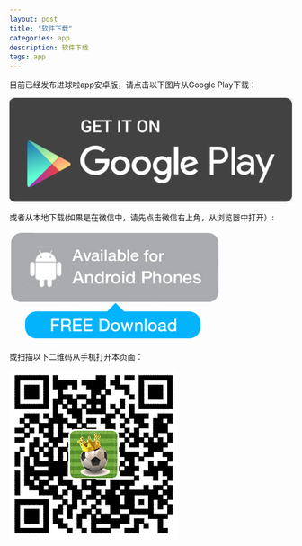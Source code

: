```yaml
---
layout: post
title: "软件下载"
categories: app
description: 软件下载
tags: app
---
```

目前已经发布进球啦app安卓版，请点击以下图片从Google Play下载：

[![从Google Play下载](/media/files/googleplay.png)](https://play.google.com/store/apps/details?id=com.dfordsoft.bearkani.lite)

或者从本地下载(如果是在微信中，请先点击微信右上角，从浏览器中打开）:

[![从本地下载](/media/files/AndroidApp-Download.png)](https://sh.yii.li/apk/bearkani-lite.apk)

或扫描以下二维码从手机打开本页面：

![扫描下载安卓版本](/media/files/AndroidApp-DownloadQr.png)